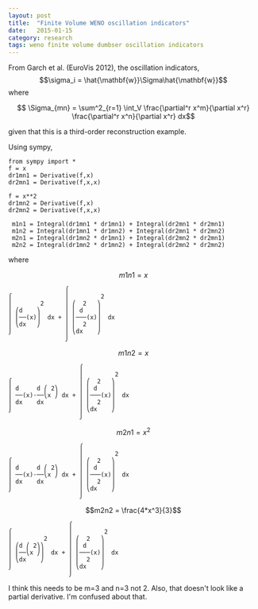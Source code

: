 ```yaml
---
layout: post
title:  "Finite Volume WENO oscillation indicators"
date:   2015-01-15
category: research 
tags: weno finite volume dumbser oscillation indicators 
---
```



From Garch et al. (EuroVis 2012), the oscillation indicators, $$\sigma_i = \hat{\mathbf{w}}\Sigma\hat{\mathbf{w}}$$ where

$$ \Sigma_{mn} = \sum^2_{r=1} \int_V  \frac{\partial^r x^m}{\partial x^r} \frac{\partial^r x^n}{\partial x^r} dx$$

given that this is a third-order reconstruction example.

Using sympy, 

~~~
from sympy import *
f = x
dr1mn1 = Derivative(f,x)
dr2mn1 = Derivative(f,x,x)

f = x**2
dr1mn2 = Derivative(f,x)
dr2mn2 = Derivative(f,x,x)

 m1n1 = Integral(dr1mn1 * dr1mn1) + Integral(dr2mn1 * dr2mn1)
 m1n2 = Integral(dr1mn1 * dr1mn2) + Integral(dr2mn1 * dr2mn2)
 m2n1 = Integral(dr1mn2 * dr1mn1) + Integral(dr2mn2 * dr2mn1)
 m2n2 = Integral(dr1mn2 * dr1mn2) + Integral(dr2mn2 * dr2mn2)
~~~

where 

$$m1n1 = x$$

~~~
                ⌠             
⌠               ⎮         2   
⎮        2      ⎮ ⎛  2   ⎞    
⎮ ⎛d    ⎞       ⎮ ⎜ d    ⎟    
⎮ ⎜──(x)⎟  dx + ⎮ ⎜───(x)⎟  dx
⎮ ⎝dx   ⎠       ⎮ ⎜  2   ⎟    
⌡               ⎮ ⎝dx    ⎠    
                ⌡             
~~~


$$m1n2 = x$$

~~~
                    ⌠             
                    ⎮         2   
⌠                   ⎮ ⎛  2   ⎞    
⎮ d     d ⎛ 2⎞      ⎮ ⎜ d    ⎟    
⎮ ──(x)⋅──⎝x ⎠ dx + ⎮ ⎜───(x)⎟  dx
⎮ dx    dx          ⎮ ⎜  2   ⎟    
⌡                   ⎮ ⎝dx    ⎠    
                    ⌡             
~~~

$$m2n1 = x^2$$

~~~
                    ⌠             
                    ⎮         2   
⌠                   ⎮ ⎛  2   ⎞    
⎮ d     d ⎛ 2⎞      ⎮ ⎜ d    ⎟    
⎮ ──(x)⋅──⎝x ⎠ dx + ⎮ ⎜───(x)⎟  dx
⎮ dx    dx          ⎮ ⎜  2   ⎟    
⌡                   ⎮ ⎝dx    ⎠    
                    ⌡             
~~~

$$m2n2 = \frac{4*x^3}{3}$$

~~~
                 ⌠             
⌠                ⎮         2   
⎮         2      ⎮ ⎛  2   ⎞    
⎮ ⎛d ⎛ 2⎞⎞       ⎮ ⎜ d    ⎟    
⎮ ⎜──⎝x ⎠⎟  dx + ⎮ ⎜───(x)⎟  dx
⎮ ⎝dx    ⎠       ⎮ ⎜  2   ⎟    
⌡                ⎮ ⎝dx    ⎠    
                 ⌡             
~~~

I think this needs to be m=3 and n=3 not 2. Also, that doesn't look like a partial derivative. I'm confused about that.
